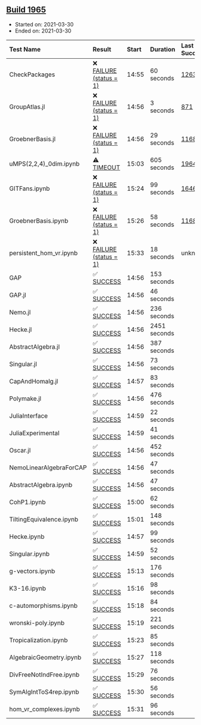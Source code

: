 ## [Build 1965](https://oscarci.mathematik.uni-kl.de/job/oscar-stable/1965/)

* Started on: 2021-03-30
* Ended on: 2021-03-30

| Test Name    | Result | Start | Duration | Last Success | First Failure |
|:-------------|:-------|:------|:---------|:-------------|:--------------|
| CheckPackages | ❌ [FAILURE (status = 1)](https://oscarci.mathematik.uni-kl.de/job/oscar-stable/1965/artifact/logs/build-1965/CheckPackages.log) | 14:55 | 60 seconds | [1263](https://oscarci.mathematik.uni-kl.de/job/oscar-stable/1263/) | [1264](https://oscarci.mathematik.uni-kl.de/job/oscar-stable/1264/) |
| GroupAtlas.jl | ❌ [FAILURE (status = 1)](https://oscarci.mathematik.uni-kl.de/job/oscar-stable/1965/artifact/logs/build-1965/GroupAtlas.jl.log) | 14:56 | 3 seconds | [871](https://oscarci.mathematik.uni-kl.de/job/oscar-stable/871/) | [872](https://oscarci.mathematik.uni-kl.de/job/oscar-stable/872/) |
| GroebnerBasis.jl | ❌ [FAILURE (status = 1)](https://oscarci.mathematik.uni-kl.de/job/oscar-stable/1965/artifact/logs/build-1965/GroebnerBasis.jl.log) | 14:56 | 29 seconds | [1168](https://oscarci.mathematik.uni-kl.de/job/oscar-stable/1168/) | [1169](https://oscarci.mathematik.uni-kl.de/job/oscar-stable/1169/) |
| uMPS(2,2,4)_0dim.ipynb | ⚠ [TIMEOUT](https://oscarci.mathematik.uni-kl.de/job/oscar-stable/1965/artifact/logs/build-1965/uMPS-2-2-4-_0dim.ipynb.log) | 15:03 | 605 seconds | [1964](https://oscarci.mathematik.uni-kl.de/job/oscar-stable/1964/) | [1965](https://oscarci.mathematik.uni-kl.de/job/oscar-stable/1965/) |
| GITFans.ipynb | ❌ [FAILURE (status = 1)](https://oscarci.mathematik.uni-kl.de/job/oscar-stable/1965/artifact/logs/build-1965/GITFans.ipynb.log) | 15:24 | 99 seconds | [1646](https://oscarci.mathematik.uni-kl.de/job/oscar-stable/1646/) | [1647](https://oscarci.mathematik.uni-kl.de/job/oscar-stable/1647/) |
| GroebnerBasis.ipynb | ❌ [FAILURE (status = 1)](https://oscarci.mathematik.uni-kl.de/job/oscar-stable/1965/artifact/logs/build-1965/GroebnerBasis.ipynb.log) | 15:26 | 58 seconds | [1168](https://oscarci.mathematik.uni-kl.de/job/oscar-stable/1168/) | [1169](https://oscarci.mathematik.uni-kl.de/job/oscar-stable/1169/) |
| persistent_hom_vr.ipynb | ❌ [FAILURE (status = 1)](https://oscarci.mathematik.uni-kl.de/job/oscar-stable/1965/artifact/logs/build-1965/persistent_hom_vr.ipynb.log) | 15:33 | 18 seconds | unknown | unknown |
| GAP | ✅ [SUCCESS](https://oscarci.mathematik.uni-kl.de/job/oscar-stable/1965/artifact/logs/build-1965/GAP.log) | 14:56 | 153 seconds |  |  |
| GAP.jl | ✅ [SUCCESS](https://oscarci.mathematik.uni-kl.de/job/oscar-stable/1965/artifact/logs/build-1965/GAP.jl.log) | 14:56 | 46 seconds |  |  |
| Nemo.jl | ✅ [SUCCESS](https://oscarci.mathematik.uni-kl.de/job/oscar-stable/1965/artifact/logs/build-1965/Nemo.jl.log) | 14:56 | 236 seconds |  |  |
| Hecke.jl | ✅ [SUCCESS](https://oscarci.mathematik.uni-kl.de/job/oscar-stable/1965/artifact/logs/build-1965/Hecke.jl.log) | 14:56 | 2451 seconds |  |  |
| AbstractAlgebra.jl | ✅ [SUCCESS](https://oscarci.mathematik.uni-kl.de/job/oscar-stable/1965/artifact/logs/build-1965/AbstractAlgebra.jl.log) | 14:56 | 387 seconds |  |  |
| Singular.jl | ✅ [SUCCESS](https://oscarci.mathematik.uni-kl.de/job/oscar-stable/1965/artifact/logs/build-1965/Singular.jl.log) | 14:56 | 73 seconds |  |  |
| CapAndHomalg.jl | ✅ [SUCCESS](https://oscarci.mathematik.uni-kl.de/job/oscar-stable/1965/artifact/logs/build-1965/CapAndHomalg.jl.log) | 14:57 | 83 seconds |  |  |
| Polymake.jl | ✅ [SUCCESS](https://oscarci.mathematik.uni-kl.de/job/oscar-stable/1965/artifact/logs/build-1965/Polymake.jl.log) | 14:56 | 476 seconds |  |  |
| JuliaInterface | ✅ [SUCCESS](https://oscarci.mathematik.uni-kl.de/job/oscar-stable/1965/artifact/logs/build-1965/JuliaInterface.log) | 14:59 | 22 seconds |  |  |
| JuliaExperimental | ✅ [SUCCESS](https://oscarci.mathematik.uni-kl.de/job/oscar-stable/1965/artifact/logs/build-1965/JuliaExperimental.log) | 14:59 | 41 seconds |  |  |
| Oscar.jl | ✅ [SUCCESS](https://oscarci.mathematik.uni-kl.de/job/oscar-stable/1965/artifact/logs/build-1965/Oscar.jl.log) | 14:56 | 452 seconds |  |  |
| NemoLinearAlgebraForCAP | ✅ [SUCCESS](https://oscarci.mathematik.uni-kl.de/job/oscar-stable/1965/artifact/logs/build-1965/NemoLinearAlgebraForCAP.log) | 14:56 | 47 seconds |  |  |
| AbstractAlgebra.ipynb | ✅ [SUCCESS](https://oscarci.mathematik.uni-kl.de/job/oscar-stable/1965/artifact/logs/build-1965/AbstractAlgebra.ipynb.log) | 14:56 | 47 seconds |  |  |
| CohP1.ipynb | ✅ [SUCCESS](https://oscarci.mathematik.uni-kl.de/job/oscar-stable/1965/artifact/logs/build-1965/CohP1.ipynb.log) | 15:00 | 62 seconds |  |  |
| TiltingEquivalence.ipynb | ✅ [SUCCESS](https://oscarci.mathematik.uni-kl.de/job/oscar-stable/1965/artifact/logs/build-1965/TiltingEquivalence.ipynb.log) | 15:01 | 148 seconds |  |  |
| Hecke.ipynb | ✅ [SUCCESS](https://oscarci.mathematik.uni-kl.de/job/oscar-stable/1965/artifact/logs/build-1965/Hecke.ipynb.log) | 14:57 | 99 seconds |  |  |
| Singular.ipynb | ✅ [SUCCESS](https://oscarci.mathematik.uni-kl.de/job/oscar-stable/1965/artifact/logs/build-1965/Singular.ipynb.log) | 14:59 | 52 seconds |  |  |
| g-vectors.ipynb | ✅ [SUCCESS](https://oscarci.mathematik.uni-kl.de/job/oscar-stable/1965/artifact/logs/build-1965/g-vectors.ipynb.log) | 15:13 | 176 seconds |  |  |
| K3-16.ipynb | ✅ [SUCCESS](https://oscarci.mathematik.uni-kl.de/job/oscar-stable/1965/artifact/logs/build-1965/K3-16.ipynb.log) | 15:16 | 98 seconds |  |  |
| c-automorphisms.ipynb | ✅ [SUCCESS](https://oscarci.mathematik.uni-kl.de/job/oscar-stable/1965/artifact/logs/build-1965/c-automorphisms.ipynb.log) | 15:18 | 84 seconds |  |  |
| wronski-poly.ipynb | ✅ [SUCCESS](https://oscarci.mathematik.uni-kl.de/job/oscar-stable/1965/artifact/logs/build-1965/wronski-poly.ipynb.log) | 15:19 | 221 seconds |  |  |
| Tropicalization.ipynb | ✅ [SUCCESS](https://oscarci.mathematik.uni-kl.de/job/oscar-stable/1965/artifact/logs/build-1965/Tropicalization.ipynb.log) | 15:23 | 85 seconds |  |  |
| AlgebraicGeometry.ipynb | ✅ [SUCCESS](https://oscarci.mathematik.uni-kl.de/job/oscar-stable/1965/artifact/logs/build-1965/AlgebraicGeometry.ipynb.log) | 15:27 | 118 seconds |  |  |
| DivFreeNotIndFree.ipynb | ✅ [SUCCESS](https://oscarci.mathematik.uni-kl.de/job/oscar-stable/1965/artifact/logs/build-1965/DivFreeNotIndFree.ipynb.log) | 15:29 | 76 seconds |  |  |
| SymAlgIntToS4rep.ipynb | ✅ [SUCCESS](https://oscarci.mathematik.uni-kl.de/job/oscar-stable/1965/artifact/logs/build-1965/SymAlgIntToS4rep.ipynb.log) | 15:30 | 56 seconds |  |  |
| hom_vr_complexes.ipynb | ✅ [SUCCESS](https://oscarci.mathematik.uni-kl.de/job/oscar-stable/1965/artifact/logs/build-1965/hom_vr_complexes.ipynb.log) | 15:31 | 96 seconds |  |  |
